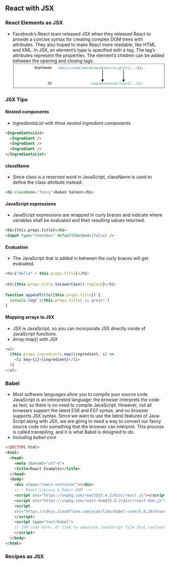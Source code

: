 
## React with JSX
### React Elements as JSX
- Facebook’s React team released JSX when they released React to provide a concise
syntax for creating complex DOM trees with attributes. They also hoped to make
React more readable, like HTML and XML.
In JSX, an element’s type is specified with a tag. The tag’s attributes represent the
properties. The element’s children can be added between the opening and closing
tags.
![JSX](JSX.png)

### JSX Tips
#### Nested components
- *IngredientsList with three nested Ingredient components*
``` html
<IngredientsList>
  <Ingredient />
  <Ingredient />
  <Ingredient />
</IngredientsList>
```

#### className
- Since class is a reserved word in JavaScript, className is used to define the class
attribute instead:
``` html
<h1 className="fancy">Baked Salmon</h1>
```

#### JavaScript expressions
- JavaScript expressions are wrapped in curly braces and indicate where variables shall
be evaluated and their resulting values returned.
``` html
<h1>{this.props.title}</h1>
<input type="checkbox" defaultChecked={false} />
```

#### Evaluation
- The JavaScript that is added in between the curly braces will get evaluated. 
``` javascript
<h1>{"Hello" + this.props.title}</h1>

<h1>{this.props.title.toLowerCase().replace}</h1>

function appendTitle({this.props.title}) {
  console.log(`${this.props.title} is great!`)
}
```

#### Mapping arrays to JSX
- JSX is JavaScript, so you can incorporate JSX directly inside of JavaScript functions.
- *Array.map() with JSX*
``` javascript
<ul>
  {this.props.ingredients.map((ingredient, i) =>
    <li key={i}>{ingredient}</li>
  )}
</ul>
```

### Babel
- Most software languages allow you to compile your source code. JavaScript is an
interpreted language: the browser interprets the code as text, so there is no need to
compile JavaScript. However, not all browsers support the latest ES6 and ES7 syntax,
and no browser supports JSX syntax. Since we want to use the latest features of Java‐
Script along with JSX, we are going to need a way to convert our fancy source code
into something that the browser can interpret. This process is called transpiling, and
it is what Babel is designed to do.
- *Including babel-core*
``` html
<!DOCTYPE html>
<html>
  <head>
    <meta charset="utf-8">
    <title>React Examples</title>
  </head>
  <body>
    <div class="react-container"></div>
    <!-- React Library & React DOM -->
    <script src="https://unpkg.com/react@15.4.2/dist/react.js"></script>
    <script src="https://unpkg.com/react-dom@15.4.2/dist/react-dom.js"></script>
    <script
    src="https://cdnjs.cloudflare.com/ajax/libs/babel-core/5.8.29/browser.js">
    </script>
    <script type="text/babel">
    // JSX code here. Or link to separate JavaScript file that contains JSX.
    </script>
  </body>
</html>
```

### Recipes as JSX